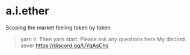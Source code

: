 # a.i.ether
Scoping the market feeling token by token
> yarn it. Then
> yarn start.
Please ask any questions here My discord sever https://discord.gg/UYqAsChs
